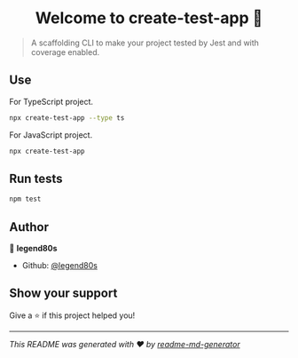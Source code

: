 <h1 align="center">Welcome to create-test-app 👋</h1>

> A scaffolding CLI to make your project tested by Jest and with coverage enabled.

## Use

For TypeScript project.

```sh
npx create-test-app --type ts
```

For JavaScript project.

```sh
npx create-test-app
```

## Run tests

```sh
npm test
```

## Author

👤 **legend80s**

* Github: [@legend80s](https://github.com/legend80s)

## Show your support

Give a ⭐️ if this project helped you!

***
_This README was generated with ❤️ by [readme-md-generator](https://github.com/kefranabg/readme-md-generator)_
